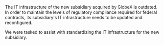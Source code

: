 The IT infrastructure of the new subsidiary acquired by GlobeX is outdated. In order to maintain the levels of regulatory compliance required for federal contracts, its subsidiary's IT infrastructure needs to be updated and reconfigured.

We were tasked to assist with standardizing the IT infrastructure for the new subsidiary. 
